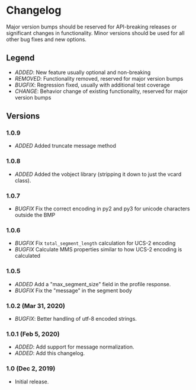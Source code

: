 # Changelog
Major version bumps should be reserved for API-breaking releases or significant changes in functionality. Minor versions should be used for all other bug fixes and new options.

## Legend
- *ADDED*: New feature usually optional and non-breaking
- *REMOVED*: Functionality removed, reserved for major version bumps
- *BUGFIX*: Regression fixed, usually with additional test coverage
- *CHANGE*: Behavior change of existing functionality, reserved for major version bumps

## Versions
### 1.0.9
- *ADDED* Added truncate message method

### 1.0.8
- *ADDED* Added the vobject library (stripping it down to just the vcard class).

### 1.0.7
- *BUGFIX* Fix the correct encoding in py2 and py3 for unicode characters outside the BMP

### 1.0.6
- *BUGFIX* Fix `total_segment_length` calculation for UCS-2 encoding
- *BUGFIX* Calculate MMS properties similar to how UCS-2 encoding is calculated

### 1.0.5
- *ADDED* Add a "max_segment_size" field in the profile response.
- *BUGFIX* Fix the "message" in the segment body

### 1.0.2 (Mar 31, 2020)
- *BUGFIX*: Better handling of utf-8 encoded strings.
### 1.0.1 (Feb 5, 2020)
- *ADDED*: Add support for message normalization.
- *ADDED*: Add this changelog.
### 1.0 (Dec 2, 2019)
- Initial release.
